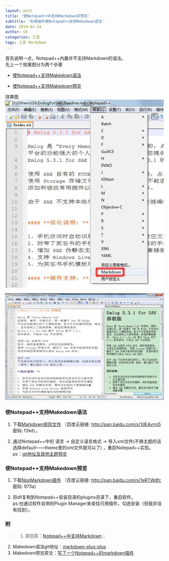 ```yaml
---
layout: post
title: '使Notepad++中支持Markdown并预览'
subtitle: '利用插件使Notepad++支持Makedown语法'
date: 2019-01-24
author: CK
categories: 工具
tags: 工具 Markdown
---
```


首先说明一点，Notepad++内置并不支持Markdown的语法。  
先上一个效果图分为两个步骤

 - [使Notepad++支持Makedown语法](#使notepad支持makedown语法)

 - [使Notepad++支持Makedown预览](#使Notepad++支持Makedown预览)

效果图  
![](img/2019-01-24-1.jpg)  

![](_posts/img/2019-01-24-2.jpg)


### 使Notepad++支持Makedown语法
1. 下载[Markdown规则文件](https://link.jianshu.com/?t=https://github.com/Edditoria/markdown_npp_zenburn/archive/master.zip) （百度云链接: http://pan.baidu.com/s/1dEAvrm5 密码: f2kd）。

2. 通过Notepad++中的 语言 -> 自定义语言格式 -> 导入xml文件(不换主题的话选择default——theme里的xml文件就可以了) ，重启Notepad++实现。  
ps：[git地址及其他主题预览](https://github.com/Edditoria/markdown-plus-plus)


### 使Notepad++支持Makedown预览
1. 下载[NppMarkdown插件](http://blog.gclxry.com/wp-content/uploads/2013/10/NppMarkdown_2.2015.12.3-1.zip) （百度云链接: http://pan.baidu.com/s/1eRTWdfc 密码: 973a）

2. 将dll复制到Notepad++安装目录的plugins目录下，重启软件。  
ps:也通过软件自带的Plugin Manager来查找可用插件，勾选安装（但我并没有找到）。

### 附
>1. 原回答：[Notepad++中支持Markdown](https://www.jianshu.com/p/69d749376d0a)；
2. Makedown语法git地址：[markdown-plus-plus](https://github.com/Edditoria/markdown-plus-plus)
3. Makedown预览原文：[写了一个Notepad++的markdown插件](http://blog.gclxry.com/%E5%86%99%E4%BA%86%E4%B8%80%E4%B8%AAnotepad%E7%9A%84markdown%E6%8F%92%E4%BB%B6/)


